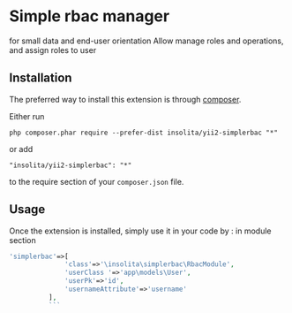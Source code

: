 Simple rbac manager
===================
for small data and end-user orientation Allow manage roles and operations, and assign roles to user

Installation
------------

The preferred way to install this extension is through [composer](http://getcomposer.org/download/).

Either run

```
php composer.phar require --prefer-dist insolita/yii2-simplerbac "*"
```

or add

```
"insolita/yii2-simplerbac": "*"
```

to the require section of your `composer.json` file.


Usage
-----

Once the extension is installed, simply use it in your code by  :
in module section

```php
'simplerbac'=>[
              'class'=>'\insolita\simplerbac\RbacModule',
              'userClass '=>'app\models\User',
              'userPk'=>'id',
              'usernameAttribute'=>'username'
          ],
          ```
